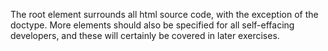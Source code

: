 The root element surrounds all html source code, with the exception of the doctype. More elements should also be specified for all self-effacing developers, and these will certainly be covered in later exercises.